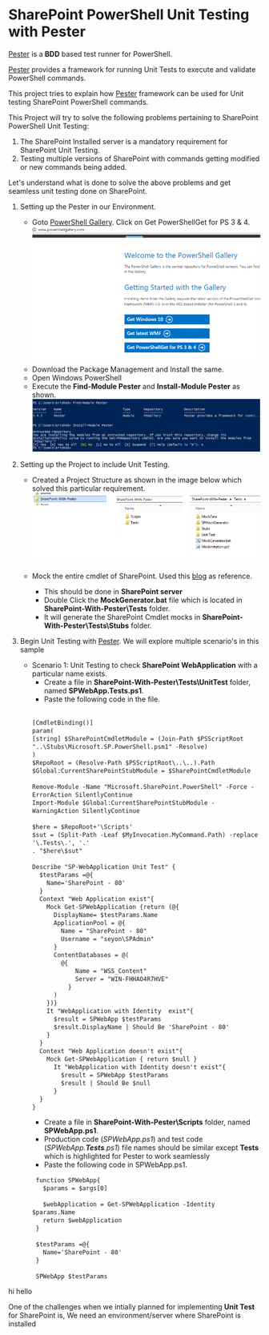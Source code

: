 # SharePoint PowerShell Unit Testing with Pester

[Pester][] is a **BDD** based test runner for PowerShell.

[Pester][] provides a framework for running Unit Tests to execute and validate PowerShell commands.

This project tries to explain how [Pester][] framework can be used for Unit testing SharePoint PowerShell commands.

This Project will try to solve the following problems pertaining to SharePoint PowerShell Unit Testing:

1. The SharePoint Installed server is a mandatory requirement for SharePoint Unit Testing. 
2. Testing multiple versions of SharePoint with commands getting modified or new commands being added.

Let's understand what is done to solve the above problems and get seamless unit testing done on SharePoint.

1. Setting up the Pester in our Environment.
   * Goto [PowerShell Gallery][]. Click on Get PowerShellGet for PS 3 & 4.
        ![Powershell Gallery][PowerShellGallerySS]
   * Download the Package Management and Install the same.
   * Open Windows PowerShell
   * Execute the **Find-Module Pester** and **Install-Module Pester** as shown.
        ![Install Pester][InstallPester]

2. Setting up the Project to include Unit Testing.
   * Created a Project Structure as shown in the image below which solved this particular requirement.
        ![Folder Structure][dirStructure]

   * Mock the entire cmdlet of SharePoint. Used this [blog][] as reference.
     * This should be done in **SharePoint server**
     * Double Click the **MockGenerator.bat** file which is located in **SharePoint-With-Pester\Tests** folder.
     * It will generate the SharePoint Cmdlet mocks in **SharePoint-With-Pester\Tests\Stubs** folder.

2. Begin Unit Testing with [Pester][]. We will explore multiple scenario's in this sample
   * Scenario 1: Unit Testing to check **SharePoint WebApplication** with a particular name exists.
     * Create a file in **SharePoint-With-Pester\Tests\UnitTest** folder, named **SPWebApp.Tests.ps1**. 
     * Paste the following code in the file.
      ```

      [CmdletBinding()]
      param(
      [string] $SharePointCmdletModule = (Join-Path $PSScriptRoot "..\Stubs\Microsoft.SP.PowerShell.psm1" -Resolve)
      )
      $RepoRoot = (Resolve-Path $PSScriptRoot\..\..).Path
      $Global:CurrentSharePointStubModule = $SharePointCmdletModule
    
      Remove-Module -Name "Microsoft.SharePoint.PowerShell" -Force -ErrorAction SilentlyContinue
      Import-Module $Global:CurrentSharePointStubModule -WarningAction SilentlyContinue

      $here = $RepoRoot+'\Scripts'
      $sut = (Split-Path -Leaf $MyInvocation.MyCommand.Path) -replace '\.Tests\.', '.'
      . "$here\$sut"

      Describe "SP-WebApplication Unit Test" {
        $testParams =@{
          Name='SharePoint - 80'
        }
        Context "Web Application exist"{
          Mock Get-SPWebApplication {return (@{
            DisplayName= $testParams.Name
            ApplicationPool = @{ 
              Name = "SharePoint - 80"
              Username = "seyon\SPAdmin"
            }
            ContentDatabases = @(
              @{
                  Name = "WSS_Content"
                  Server = "WIN-FHHAO4R7HVE"
                }
            )
          })}
          It "WebApplication with Identity  exist"{
            $result = SPWebApp $testParams
            $result.DisplayName | Should Be 'SharePoint - 80'
          }
        }
        Context "Web Application doesn't exist"{
          Mock Get-SPWebApplication { return $null }
            It "WebApplication with Identity doesn't exist"{
              $result = SPWebApp $testParams
              $result | Should Be $null
            }
        }
      }

      ```
     * Create a file in **SharePoint-With-Pester\Scripts** folder, named **SPWebApp.ps1**.
     * Production code (*SPWebApp.ps1*) and test code (*SPWebApp.**Tests**.ps1*) file names should be similar except **Tests** which is highlighted for Pester to work seamlessly
     * Paste the following code in SPWebApp.ps1.
     ```
      function SPWebApp{
        $params = $args[0]

        $webApplication = Get-SPWebApplication -Identity $params.Name
        return $webApplication 
      }

      $testParams =@{
        Name='SharePoint - 80'
      }

      SPWebApp $testParams

     ```

hi
hello
             

One of the challenges when we intially planned for implementing **Unit Test** for SharePoint is, We need an environment/server where SharePoint is installed 








[Pester]: https://github.com/pester/Pester/wiki
[blog]: https://blogs.msdn.microsoft.com/brian_farnhill/2015/09/27/better-approaches-to-unit-testing-powershell-scripts-that-call-sharepoint-cmdlets/
[PowerShell Gallery]: http://www.powershellgallery.com/
[dirStructure]:https://github.com/kumarsendhi/GitImages/blob/master/SP%20with%20Pester%20Folder%20Structure.png?raw=true
[PowerShellGallerySS]: https://github.com/kumarsendhi/GitImages/blob/master/Powershellgallery.png?raw=true
[InstallPester]: https://github.com/kumarsendhi/GitImages/blob/master/InstallPester.png?raw=true